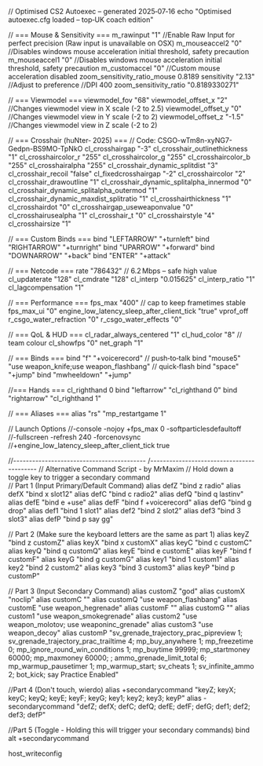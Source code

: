 // Optimised CS2 Autoexec – generated 2025‑07‑16
echo "Optimised autoexec.cfg loaded – top‑UK coach edition"

// === Mouse & Sensitivity ===
m_rawinput "1"                    //Enable Raw Input for perfect precision (Raw input is unavailable on OSX)
m_mouseaccel2 "0"                 //Disables windows mouse acceleration initial threshold, safety precaution
m_mouseaccel1 "0"                 //Disables windows mouse acceleration initial threshold, safety precaution
m_customaccel "0"                 //Custom mouse acceleration disabled
zoom_sensitivity_ratio_mouse 0.8189
sensitivity "2.13"                //Adjust to preference //DPI 400
zoom_sensitivity_ratio "0.8189330271"

// === Viewmodel ===
viewmodel_fov "68"
viewmodel_offset_x "2"    //Changes viewmodel view in X scale (-2 to 2.5)
viewmodel_offset_y "0"    //Changes viewmodel view in Y scale (-2 to 2)
viewmodel_offset_z "-1.5" //Changes viewmodel view in Z scale (-2 to 2)

// === Crosshair (huNter‑ 2025) ===
// Code: CSGO-wTm8n-xyNG7-Gedpn-BS9MO-TpNkO
cl_crosshairgap "-3"
cl_crosshair_outlinethickness "1"
cl_crosshaircolor_r "255"
cl_crosshaircolor_g "255"
cl_crosshaircolor_b "255"
cl_crosshairalpha "255"
cl_crosshair_dynamic_splitdist "3"
cl_crosshair_recoil "false"
cl_fixedcrosshairgap "-2"
cl_crosshaircolor "2"
cl_crosshair_drawoutline "1"
cl_crosshair_dynamic_splitalpha_innermod "0"
cl_crosshair_dynamic_splitalpha_outermod "1"
cl_crosshair_dynamic_maxdist_splitratio "1"
cl_crosshairthickness "1"
cl_crosshairdot "0"
cl_crosshairgap_useweaponvalue "0"
cl_crosshairusealpha "1"
cl_crosshair_t "0"
cl_crosshairstyle "4"
cl_crosshairsize "1"

// === Custom Binds ===
bind "LEFTARROW" "+turnleft"
bind "RIGHTARROW" "+turnright"
bind "UPARROW" "+forward"
bind "DOWNARROW" "+back"
bind "ENTER" "+attack"


// === Netcode ===
rate "786432"                     // 6.2 Mbps – safe high value
cl_updaterate "128"
cl_cmdrate "128"
cl_interp "0.015625"
cl_interp_ratio "1"
cl_lagcompensation "1"

// === Performance ===
fps_max "400"                     // cap to keep frametimes stable
fps_max_ui "0"
engine_low_latency_sleep_after_client_tick "true"
vprof_off
r_csgo_water_refraction "0"
r_csgo_water_effects "0"

// === QoL & HUD ===
cl_radar_always_centered "1"
cl_hud_color "8"                  // team colour
cl_showfps "0"
net_graph "1"

// === Binds ===
bind "f" "+voicerecord"           // push‑to‑talk
bind "mouse5" "use weapon_knife;use weapon_flashbang"       // quick‑flash
bind "space" "+jump"
bind "mwheeldown" "+jump"

//=== Hands ===
cl_righthand 0
bind "leftarrow" "cl_righthand 0"
bind "rightarrow" "cl_righthand 1"

// === Aliases ===
alias "rs" "mp_restartgame 1"

// Launch Options 
//-console -nojoy +fps_max 0 -softparticlesdefaultoff \
//-fullscreen -refresh 240 -forcenovsync \
//+engine_low_latency_sleep_after_client_tick true

//------------------------------------------
/------------------------------------------
// Alternative Command Script - by MrMaxim
// Hold down a toggle key to trigger a secondary command	 
// Part 1 (Input Primary/Default Command)
alias defZ		"bind z radio"
alias defX		"bind x slot12"
alias defC		"bind c radio2"
alias defQ		"bind q lastinv"
alias defE		"bind e +use"
alias defF		"bind f +voicerecord"
alias defG		"bind g drop"
alias def1		"bind 1 slot1"
alias def2		"bind 2 slot2"
alias def3		"bind 3 slot3"
alias defP		"bind p say gg"

// Part 2 (Make sure the keyboard letters are the same as part 1)
alias keyZ		"bind z customZ"
alias keyX		"bind x customX"
alias keyC		"bind c customC"
alias keyQ		"bind q customQ"
alias keyE		"bind e customE"
alias keyF		"bind f customF"
alias keyG		"bind g customG"
alias key1		"bind 1 custom1"
alias key2		"bind 2 custom2"
alias key3		"bind 3 custom3"
alias keyP		"bind p customP"

// Part 3 (Input Secondary Command)
alias customZ	"god"
alias customX	"noclip"
alias customC	""
alias customQ	"use weapon_flashbang"
alias customE	"use weapon_hegrenade"
alias customF	""
alias customG	""
alias custom1	"use weapon_smokegrenade"
alias custom2	"use weapon_molotov; use weaponinc_grenade"
alias custom3	"use weapon_decoy"
alias customP	"sv_grenade_trajectory_prac_pipreview 1; sv_grenade_trajectory_prac_trailtime 4; mp_buy_anywhere 1; mp_freezetime 0; mp_ignore_round_win_conditions 1; mp_buytime 99999; mp_startmoney 60000; mp_maxmoney 60000; ; ammo_grenade_limit_total 6; mp_warmup_pausetimer 1; mp_warmup_start; sv_cheats 1; sv_infinite_ammo 2; bot_kick; say Practice Enabled"

//Part 4 (Don't touch, wierdo)
alias +secondarycommand "keyZ; keyX; keyC; keyQ; keyE; keyF; keyG; key1; key2; key3; keyP"
alias -secondarycommand "defZ; defX; defC; defQ; defE; defF; defG; def1; def2; def3; defP"

//Part 5 (Toggle - Holding this will trigger your secondary commands)
bind alt +secondarycommand



host_writeconfig
